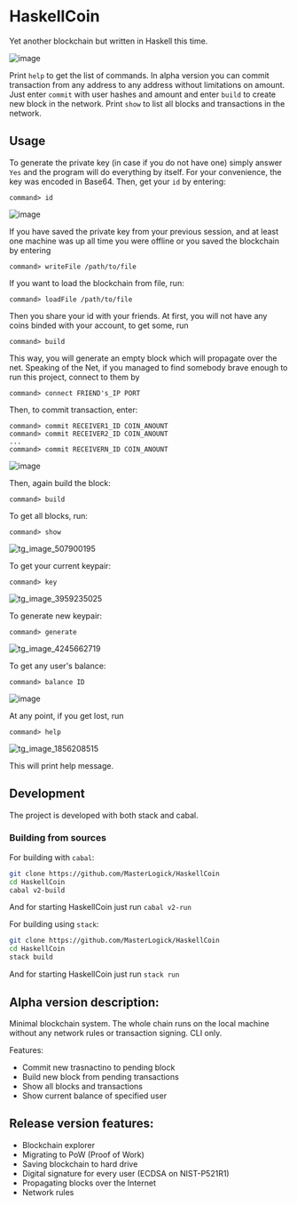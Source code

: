 # HaskellCoin

Yet another blockchain but written in Haskell this time.

![image](https://user-images.githubusercontent.com/57675148/177044713-0f6aecd5-7988-40b5-8e93-f77ceef7726e.png)

Print `help` to get the list of commands.
In alpha version you can commit transaction from any address to any address without limitations on amount. Just enter `commit` with user hashes and amount and enter `build` to create new block in the network.
Print `show` to list all blocks and transactions in the network.

## Usage
To generate the private key (in case if you do not have one) simply answer `Yes` and the program will do everything by itself. For your convenience, the key was encoded in Base64.
Then, get your `id` by entering: 
```
command> id
```
![image](https://user-images.githubusercontent.com/57675148/177043437-f8752832-340b-421b-bb3c-5113cf6dabf9.png)

If you have saved the private key from your previous session, and at least one machine was up all time you were offline or you saved the blockchain by entering
```
command> writeFile /path/to/file
```
If you want to load the blockchain from file, run:
```
command> loadFile /path/to/file
```
Then you share your id with your friends. At first, you will not have any coins binded with your account, to get some, run 
```
command> build
```
This way, you will generate an empty block which will propagate over the net.
Speaking of the Net, if you managed to find somebody brave enough to run this project, connect to them by
```
command> connect FRIEND's_IP PORT
```
Then, to commit transaction, enter:
```
command> commit RECEIVER1_ID COIN_ANOUNT
command> commit RECEIVER2_ID COIN_ANOUNT
...
command> commit RECEIVERN_ID COIN_ANOUNT
```
![image](https://user-images.githubusercontent.com/57675148/177119311-b0679be3-9502-49e9-a1f1-665dfa674bf3.png)

Then, again build the block:
```
command> build
```
To get all blocks, run:
```
command> show
```
![tg_image_507900195](https://user-images.githubusercontent.com/30959736/176493021-8cedccef-4ff4-4509-9769-ac20691727e2.jpeg)

To get your current keypair:
```
command> key
```
![tg_image_3959235025](https://user-images.githubusercontent.com/30959736/176493200-9122f2ad-9d5e-4427-baae-df28143a0cda.jpeg)

To generate new keypair:
```
command> generate
```
![tg_image_4245662719](https://user-images.githubusercontent.com/30959736/176493395-ecc31af8-1b0f-4b74-8c26-56ea52498c18.jpeg)

To get any user's balance:
```
command> balance ID 
```
![image](https://user-images.githubusercontent.com/57675148/177043655-292c881e-e140-4962-9d7d-09c95901a2b8.png)

At any point, if you get lost, run
```
command> help
```
![tg_image_1856208515](https://user-images.githubusercontent.com/30959736/176494105-6571f6f6-0724-43cc-ae51-05dc5bf57afa.jpeg)

This will print help message.

## Development

The project is developed with both stack and cabal.

### Building from sources

For building with `cabal`:
```sh
git clone https://github.com/MasterLogick/HaskellCoin
cd HaskellCoin
cabal v2-build
```
And for starting HaskellCoin just run `cabal v2-run` 

For building using `stack`:
```sh
git clone https://github.com/MasterLogick/HaskellCoin
cd HaskellCoin
stack build
```
And for starting HaskellCoin just run `stack run`

## Alpha version description:

Minimal blockchain system. The whole chain runs on the local machine without any network rules or transaction signing. CLI only.

Features:
+ Commit new trasnactino to pending block
+ Build new block from pending transactions
+ Show all blocks and transactions
+ Show current balance of specified user


## Release version features:

+ Blockchain explorer
+ Migrating to PoW (Proof of Work)
+ Saving blockchain to hard drive
+ Digital signature for every user (ECDSA on NIST-P521R1)
+ Propagating blocks over the Internet
+ Network rules
